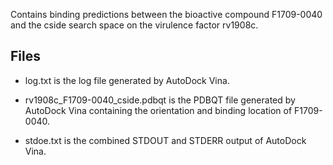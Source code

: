 Contains binding predictions between the bioactive compound F1709-0040 and the cside search space on the virulence factor rv1908c.

## Files

- log.txt is the log file generated by AutoDock Vina.

- rv1908c_F1709-0040_cside.pdbqt is the PDBQT file generated by AutoDock Vina containing the orientation and binding location of F1709-0040.

- stdoe.txt is the combined STDOUT and STDERR output of AutoDock Vina.

